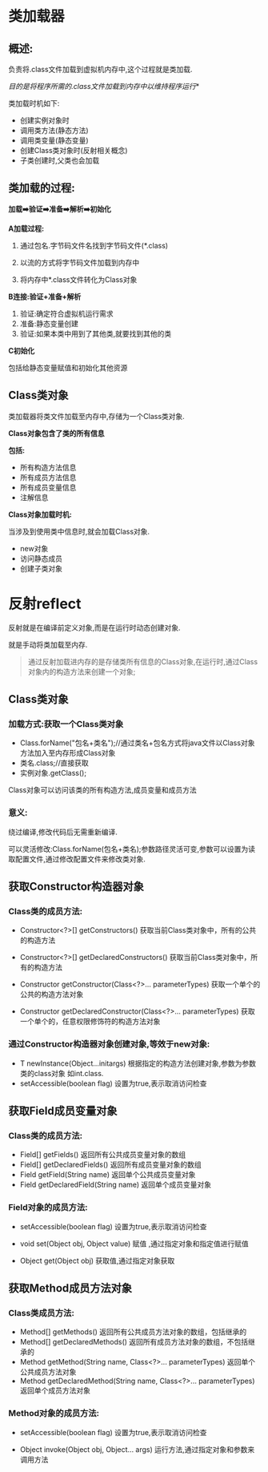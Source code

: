 # 类加载器

## **概述:**

负责将.class文件加载到虚拟机内存中,这个过程就是类加载.

**目的是将程序所需的*.class文件加载到内存中以维持程序运行**

类加载时机如下:

- 创建实例对象时
- 调用类方法(静态方法)
- 调用类变量(静态变量)
- 创建Class类对象时(反射相关概念)
- 子类创建时,父类也会加载

## **类加载的过程:**

**加载:arrow_right:验证:arrow_right:准备:arrow_right:解析:arrow_right:初始化**

**A加载过程:**

1. 通过包名.字节码文件名找到字节码文件(*.class)

2. 以流的方式将字节码文件加载到内存中

3. 将内存中*.class文件转化为Class对象

   [^Class]: java中所有的类都可以看作是一个Class类对象

**B连接:验证+准备+解析**

1. 验证:确定符合虚拟机运行需求
2. 准备:静态变量创建
3. 验证:如果本类中用到了其他类,就要找到其他的类

**C初始化**

包括给静态变量赋值和初始化其他资源

## Class类对象

类加载器将类文件加载至内存中,存储为一个Class类对象.

**Class对象包含了类的所有信息**

**包括:**

- 所有构造方法信息
- 所有成员方法信息
- 所有成员变量信息
- 注解信息

**Class对象加载时机:**

当涉及到使用类中信息时,就会加载Class对象.

- new对象
- 访问静态成员
- 创建子类对象

# 反射reflect

反射就是在编译前定义对象,而是在运行时动态创建对象.

就是手动将类加载至内存.

> 通过反射加载进内存的是存储类所有信息的Class对象,在运行时,通过Class对象内的构造方法来创建一个对象;

## Class类对象

### 加载方式:获取一个Class类对象

- Class.forName("包名+类名");//通过类名+包名方式将java文件以Class对象方法加入至内存形成Class对象
- 类名.class;//直接获取
- 实例对象.getClass();

Class对象可以访问该类的所有构造方法,成员变量和成员方法

### **意义:**

绕过编译,修改代码后无需重新编译.

可以灵活修改:Class.forName(包名+类名);参数路径灵活可变,参数可以设置为读取配置文件,通过修改配置文件来修改类对象.

## 获取Constructor构造器对象

### **Class类的成员方法:**

- Constructor<?>[] getConstructors()  获取当前Class类对象中，所有的公共的构造方法

- Constructor<?>[] getDeclaredConstructors() 获取当前Class类对象中，所有的构造方法

- Constructor<T> getConstructor(Class<?>... parameterTypes)  获取一个单个的公共的构造方法对象

- Constructor<T> getDeclaredConstructor(Class<?>... parameterTypes)  获取一个单个的，任意权限修饰符的构造方法对象

### **通过Constructor构造器对象创建对象,等效于new对象:**

-   T newInstance(Object...initargs)	根据指定的构造方法创建对象,参数为参数类的class对象 如int.class.
-   setAccessible(boolean flag)	设置为true,表示取消访问检查

## 获取Field成员变量对象

### Class类的成员方法:

-   Field[] getFields()  返回所有公共成员变量对象的数组
-   Field[] getDeclaredFields()   返回所有成员变量对象的数组  
-   Field getField(String name)  返回单个公共成员变量对象   
-   Field getDeclaredField(String name)  返回单个成员变量对象     

### Field对象的成员方法:

- setAccessible(boolean flag)	设置为true,表示取消访问检查

- void set(Object obj, Object value)	赋值 ,通过指定对象和指定值进行赋值
- Object get(Object obj)	获取值,通过指定对象获取

## 获取Method成员方法对象

### Class类成员方法:

- Method[] getMethods()	返回所有公共成员方法对象的数组，包括继承的
- Method[] getDeclaredMethods()	返回所有成员方法对象的数组，不包括继承的 
- Method getMethod(String name, Class<?>... parameterTypes)	返回单个公共成员方法对象         
- Method getDeclaredMethod(String name, Class<?>... parameterTypes)	返回单个成员方法对象        

### Method对象的成员方法:

- setAccessible(boolean flag)	设置为true,表示取消访问检查

- Object invoke(Object obj, Object... args)  运行方法,通过指定对象和参数来调用方法
